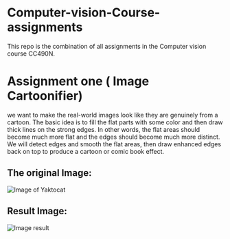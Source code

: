 # Computer-vision-Course-assignments
This repo is the combination of all assignments in the Computer vision course CC490N.

# Assignment one ( Image Cartoonifier)
we want to make the real-world images look like they are genuinely from
a cartoon. The basic idea is to fill the flat parts with some color and then draw thick lines on
the strong edges. In other words, the flat areas should become much more flat and the edges
should become much more distinct. We will detect edges and smooth the flat areas, then draw
enhanced edges back on top to produce a cartoon or comic book effect.

## The original Image:
![Image of Yaktocat](https://drive.google.com/open?id=1MtnU0AWbE32T7Ix22D__r6K2OHM9LrOz)


## Result Image:
![Image result](https://drive.google.com/open?id=1cRIPzG99arZD3rF9XK8B0D373oS_wT60)
